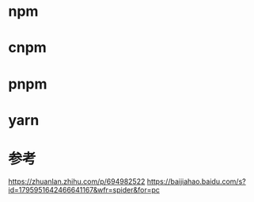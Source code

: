 # npm
# cnpm
# pnpm
# yarn


# 参考
https://zhuanlan.zhihu.com/p/694982522
https://baijiahao.baidu.com/s?id=1795951642466641167&wfr=spider&for=pc
